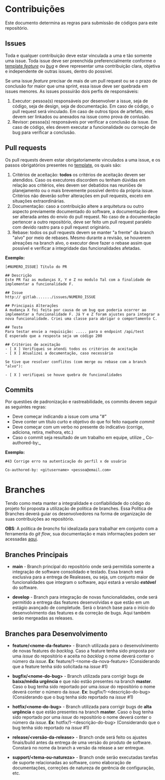# Contribuições

Este documento determina as regras para submissão de códigos para este repositório.

## Issues

Toda e qualquer contribuição deve estar vinculada a uma e tão somente uma issue. Toda issue deve ser preenchida preferencialmente conforme o [template _feature_](../issue_templates/feature.md) ou [_bug_](../issue_templates/bug.md) e deve representar uma contribuição clara, objetiva e independente de outras issues, dentro do possível.

Se uma issue _feature_ precisar de mais de um pull request ou se o prazo de conclusão for maior que uma sprint, essa issue deve ser quebrada em issues menores. As issues possuirão dois perfis de responsáveis:
1. Executor: pessoa(s) responsáveis por desenvolver a issue, seja de código, seja de design, seja de documentação. Em caso de código, o pull request será vinculado. Em caso de outros tipos de artefato, eles devem ser linkados ou anexados na issue como prova de conlusão.
2. Revisor: pessoa(s) responsáveis por verificar a conclusão da issue. Em caso de código, eles devem executar a funcionalidade ou correção de bug para verificar a conclusão.

## Pull requests

Os pull requests devem estar obrigatoriamente vinculados a uma issue, e os passos obrigatórios presentes no [template](../merge_request_templates/mr_template.md), os quais são:
1. Critérios de aceitação: **todos** os critérios de aceitação devem ser atendidos. Caso os executores discordem ou tenham dúvidas em relação aos critérios, eles devem ser debatidos nas reuniões de planejamento ou o mais brevemente possível dentro da própria issue. Critérios não deverão sofrer alterações em pull requests, exceto em situações extraordinárias.
2. Documentação: caso a contribuição altere a arquitetura ou outro aspecto previamente documentado do software, a documentação deve ser alterada antes do envio do pull request. No caso de a documentação pertencer a outro repositório, deve ser feito um pull request paralelo com devido rastro para o pull request originário.
3. Rebase: todos os pull requests devem se manter "a frente" da branch "alvo" por meio de rebases. Mesmo durante a revisão, se houverem alreações na branch alvo, o executor deve fazer o rebase assim que possível e verificar a integridade das funcionalidades afetadas.

__Exemplo:__

    [#NUMERO_ISSUE] Título do PR

    ## Descrição
    Este PR faz as mudanças X, Y e Z no modulo Tal com a finalidade de implementar a funcionalidade F.

    ## Issue
    http:// gitlab......./issues/NUMERO_ISSUE

    ## Principais Alterações
    A mudança X foi feita por causa de um bug que poderia ocorrer ao implementar a funcionalidade F. Já Y e Z foram ajustes para integrar a nova funcionalidade. Criei uma classe para abrigar o comportamento C.

    ## Teste
    Para testar envie a requisição: ..... para o endpoint /api/test
    É esperado que a resposta seja um código 200

    ## Critérios de aceitação
    - [ X ] Verifiquei se atendi todos os critérios de aceitação
    - [ X ] Atualizei a documentação, caso necessário

    Se tive que resolver conflitos (com merge ou rebase com a branch "alvo"):

    - [ X ] verifiquei se houve quebra de funcionalidades



## Commits

Por questões de padronização e rastreabilidade, os commits devem seguir as seguintes regras:

- Deve começar indicando a issue com uma "#"
- Deve conter um título curto e objetivo do que foi feito naquele _commit_
- Deve começar com um verbo no presente do indicativo (corrige, adiciona, retira, melhora, etc.)
- Caso o commit seja resultado de um trabalho em equipe, utilize _ Co-authored-by:_

__Exemplo:__

    #43 Corrige erro na autenticação do perfil x de usuário

    Co-authored-by: <gitusername> <pessoa@email.com>

# Branches

Tendo como meta manter a integralidade e confiabilidade do código do projeto foi proposta a utilização de política de branches. Essa Política de Branches deverá guiar os desenvolvedores na forma de organização de suas contribuições ao repositório.

__OBS__: A política de _branchs_ foi idealizada para trabalhar em conjunto com a ferramenta do _git flow_, sua documentação e
mais informações podem ser acessadas [aqui](https://github.com/nvie/gitflow).

## Branches Principais

* __main__ - Branch principal do repositório onde será permitida somente a integração de software consolidado e testado. Essa branch será exclusiva para a entrega de Realeases, ou seja, um conjunto maior de funcionalidades que integram o software, aqui estará a versão _**estável**_ do software.

* __develop__ - Branch para integração de novas funcionalidades, onde será permitido a entrega das features desenvolvidas e que estão em um estágio avançado de completude. Será o branch base para o início do desenvolvimento das features e da correção de bugs. Aqui também serão mergeadas as releases.

## Branches para Desenvolvimento

* __feature/\<nome-da-feature>__ - Branch utilizada para o desenvolvimento de novas features do _backlog_. Caso a feature tenha sido proposta por uma _issue_ do repositório e aceita no _backlog_ o nome deverá conter o número da _issue_. **Ex**: feature/1-\<nome-da-nova-feature> (Considerando que a feature tenha sido solicitada na _issue_ #1)

* __bugfix/\<nome-do-bug>__ - Branch utilizada para corrigir bugs de **baixa/média urgência** e que não estão presentes na branch __master__. Caso o bug tenha sido reportado por uma _issue_ do repositório o nome deverá conter o número da _issue_. **Ex**: bugfix/1-\<descrição-do-bug> (Considerando que o bug tenha sido reportado na _issue_ #1)

* __hotfix/\<nome-do-bug>__ - Branch utilizada para corrigir bugs de **alta urgência** e que estão presentes na branch __master__. Caso o bug tenha sido reportado por uma _issue_ do repositório o nome deverá conter o número da _issue_. **Ex**: hotfix/1-<descrição-do-bug> (Considerando que o bug tenha sido reportado na _issue_ #1)

* __release/\<versão-da-release>__ - Branch onde será feito os ajustes finais/build antes da entrega de uma versão do produto de software. Constará no nome da branch a versão da release a ser entregue.

* __support/\<tema-ou-natureza>__ - Branch onde serão executadas tarefas de suporte relacionadas ao software, como elaboração de documentações, correções de natureza de gerência de configuração, etc.

